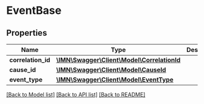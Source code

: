 # EventBase

## Properties
Name | Type | Description | Notes
------------ | ------------- | ------------- | -------------
**correlation_id** | [**\IMN\Swagger\Client\Model\CorrelationId**](CorrelationId.md) |  | 
**cause_id** | [**\IMN\Swagger\Client\Model\CauseId**](CauseId.md) |  | [optional] 
**event_type** | [**\IMN\Swagger\Client\Model\EventType**](EventType.md) |  | 

[[Back to Model list]](../README.md#documentation-for-models) [[Back to API list]](../README.md#documentation-for-api-endpoints) [[Back to README]](../README.md)


